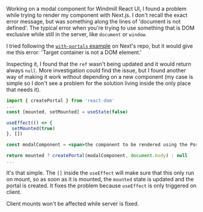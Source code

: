 Working on a modal component for Windmill React UI, I found a problem while trying to render my component with Next.js. I don't recall the exact error message, but was something along the lines of 'document is not defined'. The typical error when you're trying to use something that is DOM exclusive while still in the server, like `document` or `window`.

I tried following the [`with-portals` example](https://github.com/vercel/next.js/tree/canary/examples/with-portals) on Next's repo, but it would give me this error: 'Target container is not a DOM element.'

Inspecting it, I found that the `ref` wasn't being updated and it would return always `null`. More investigation could find the issue, but I found another way of making it work without depending on a new component (my case is simple so I don't see a problem for the solution living inside the only place that needs it).

```jsx
import { createPortal } from 'react-dom'
...
const [mounted, setMounted] = useState(false)

useEffect(() => {
  setMounted(true)
}, [])

const modalComponent = <span>the component to be rendered using the Portal</span>

return mounted ? createPortal(modalComponent, document.body) : null
...
```

It's that simple. The `[]` inside the `useEffect` will make sure that this only run on mount, so as soon as it is mounted, the `mounted` state is updated and the portal is created. It fixes the problem because `useEffect` is only triggered on client.

Client mounts won't be affected while server is fixed.
